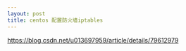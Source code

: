 ```yaml
---
layout: post
title: centos 配置防火墙iptables
---
```


https://blog.csdn.net/u013697959/article/details/79612979